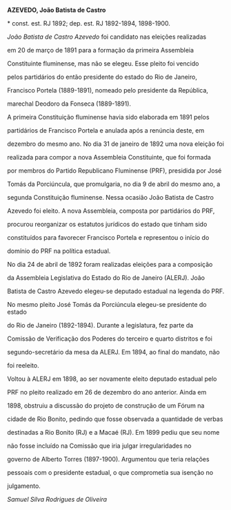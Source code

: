 **AZEVEDO, João Batista de Castro**



\* const. est. RJ 1892; dep. est. RJ 1892-1894, 1898-1900.



*João Batista de Castro Azevedo* foi candidato nas eleições realizadas

em 20 de março de 1891 para a formação da primeira Assembleia

Constituinte fluminense, mas não se elegeu. Esse pleito foi vencido

pelos partidários do então presidente do estado do Rio de Janeiro,

Francisco Portela (1889-1891), nomeado pelo presidente da República,

marechal Deodoro da Fonseca (1889-1891).



A primeira Constituição fluminense havia sido elaborada em 1891 pelos

partidários de Francisco Portela e anulada após a renúncia deste, em

dezembro do mesmo ano. No dia 31 de janeiro de 1892 uma nova eleição foi

realizada para compor a nova Assembleia Constituinte, que foi formada

por membros do Partido Republicano Fluminense (PRF), presidida por José

Tomás da Porciúncula, que promulgaria, no dia 9 de abril do mesmo ano, a

segunda Constituição fluminense. Nessa ocasião João Batista de Castro

Azevedo foi eleito. A nova Assembleia, composta por partidários do PRF,

procurou reorganizar os estatutos jurídicos do estado que tinham sido

constituídos para favorecer Francisco Portela e representou o início do

domínio do PRF na política estadual.



No dia 24 de abril de 1892 foram realizadas eleições para a composição

da Assembleia Legislativa do Estado do Rio de Janeiro (ALERJ). João

Batista de Castro Azevedo elegeu-se deputado estadual na legenda do PRF.

No mesmo pleito José Tomás da Porciúncula elegeu-se presidente do estado

do Rio de Janeiro (1892-1894). Durante a legislatura, fez parte da

Comissão de Verificação dos Poderes do terceiro e quarto distritos e foi

segundo-secretário da mesa da ALERJ. Em 1894, ao final do mandato, não

foi reeleito.



Voltou à ALERJ em 1898, ao ser novamente eleito deputado estadual pelo

PRF no pleito realizado em 26 de dezembro do ano anterior. Ainda em

1898, obstruiu a discussão do projeto de construção de um Fórum na

cidade de Rio Bonito, pedindo que fosse observada a quantidade de verbas

destinadas a Rio Bonito (RJ) e a Macaé (RJ). Em 1899 pediu que seu nome

não fosse incluído na Comissão que iria julgar irregularidades no

governo de Alberto Torres (1897-1900). Argumentou que teria relações

pessoais com o presidente estadual, o que comprometia sua isenção no

julgamento.



*Samuel Silva Rodrigues de Oliveira*



